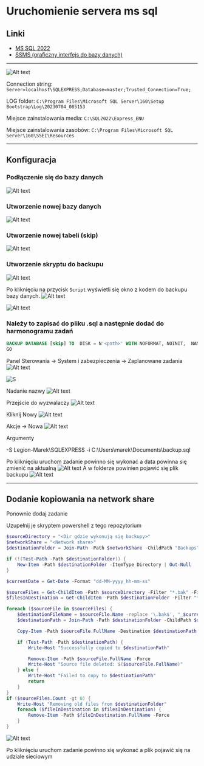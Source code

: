 # Uruchomienie servera ms sql

## Linki


- [MS SQL 2022](https://www.microsoft.com/pl-pl/sql-server/sql-server-downloads)
- [SSMS (graficzny interfejs do bazy danych)](https://learn.microsoft.com/en-us/sql/ssms/download-sql-server-management-studio-ssms?view=sql-server-ver16#download-ssms)

---

![Alt text](image.png)

Connection string: `Server=localhost\SQLEXPRESS;Database=master;Trusted_Connection=True;`

LOG folder: `C:\Program Files\Microsoft SQL Server\160\Setup Bootstrap\Log\20230704_085153`

Miejsce zainstalowania media: `C:\SQL2022\Express_ENU`

Miejsce zainstalowania zasobów: `C:\Program Files\Microsoft SQL Server\160\SSEI\Resources`

---

## Konfiguracja

### Podłączenie się do bazy danych

![Alt text](image-1.png)

### Utworzenie nowej bazy danych

![Alt text](image-2.png)

### Utworzenie nowej tabeli (skip)

![Alt text](image-3.png)

### Utworzenie skryptu do backupu

![Alt text](image-4.png)

Po kliknięciu na przycisk `Script` wyświetli się okno z kodem do backupu bazy danych.
![Alt text](image-5.png)

![Alt text](image-6.png)

### Należy to zapisać do pliku .sql a następnie dodać do harmonogramu zadań

```sql
BACKUP DATABASE [skip] TO  DISK = N'<path>' WITH NOFORMAT, NOINIT,  NAME = N'skip-Full Database Backup', SKIP, NOREWIND, NOUNLOAD,  STATS = 10
GO
```

Panel Sterowania -> System i zabezpieczenia -> Zaplanowane zadania
![Alt text](image-7.png)

![S](image-8.png)

Nadanie nazwy
![Alt text](image-9.png)

Przejście do wyzwalaczy
![Alt text](image-10.png)

Kliknij Nowy
![Alt text](image-11.png)

Akcje -> Nowa
![Alt text](image-12.png)

Argumenty

-S Legion-Marek\SQLEXPRESS  -i C:\Users\marek\Documents\backup.sql

Po kliknięciu uruchom zadanie powinno się wykonać a data powinna się zmienić na aktualną
![Alt text](image-13.png)
A w folderze powinien pojawić się plik backupu
![Alt text](image-14.png)

---

## Dodanie kopiowania na network share

Ponownie dodaj zadanie

Uzupełnij je skryptem powershell z tego repozytorium

```powershell
$sourceDirectory = "<Dir gdzie wykonują się backupy>"
$networkShare = "<Network share>"
$destinationFolder = Join-Path -Path $networkShare -ChildPath "Backups" # Można też po prostu zdefiniować path w network share i to użyć wtedy if jest nie potrzebny

if (!(Test-Path -Path $destinationFolder)) {
    New-Item -Path $destinationFolder -ItemType Directory | Out-Null
}

$currentDate = Get-Date -Format "dd-MM-yyyy_hh-mm-ss"

$sourceFiles = Get-ChildItem -Path $sourceDirectory -Filter "*.bak" -File
$filesInDestination = Get-ChildItem -Path $destinationFolder -Filter "*.bak" -File

foreach ($sourceFile in $sourceFiles) {
    $destinationFileName = $sourceFile.Name -replace '\.bak$', "_$currentDate.bak"
    $destinationPath = Join-Path -Path $destinationFolder -ChildPath $destinationFileName

    Copy-Item -Path $sourceFile.FullName -Destination $destinationPath -Force

    if (Test-Path -Path $destinationPath) {
        Write-Host "Successfully copied to $destinationPath"

        Remove-Item -Path $sourceFile.FullName -Force
        Write-Host "Source file deleted: $($sourceFile.FullName)"
    } else {
        Write-Host "Failed to copy to $destinationPath"
        return
    }
}
if ($sourceFiles.Count -gt 0) {
    Write-Host "Removing old files from $destinationFolder"
    foreach ($fileInDestination in $filesInDestination) {
        Remove-Item -Path $fileInDestination.FullName -Force
    }
}

```

![Alt text](image-16.png)

Po kliknięciu uruchom zadanie powinno się wykonać a plik pojawić się na udziale sieciowym
